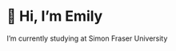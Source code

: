 # 👋 Hi, I’m Emily

I’m currently studying at Simon Fraser University

<!---
eMongoose/eMongoose is a ✨ special ✨ repository because its `README.md` (this file) appears on your GitHub profile.
You can click the Preview link to take a look at your changes.
--->
